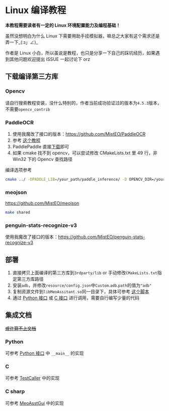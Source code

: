 # Linux 编译教程

**本教程需要读者有一定的 Linux 环境配置能力及编程基础！**

虽然没想明白为什么 Linux 下需要用助手挂模拟器，嘛总之大家有这个需求还是弄一下_(:з」∠)_

作者是 Linux 小白，所以虽说是教程，也只是分享一下自己的踩坑经历，如果遇到其他问题欢迎提出 ISSUE 一起讨论下 orz

## 下载编译第三方库

### Opencv

请自行搜索教程安装，没什么特别的，作者当前成功验证过的版本为`4.5.3`版本，不需要`opencv_contrib`

### PaddleOCR

1. 使用我魔改了接口的版本：https://github.com/MistEO/PaddleOCR
2. 参考 [这个教程](https://github.com/PaddlePaddle/PaddleOCR/tree/release/2.3/deploy/cpp_infer#readme)
3. PaddlePaddle 直接[下载](https://www.paddlepaddle.org.cn/documentation/docs/zh/2.0/guides/05_inference_deployment/inference/build_and_install_lib_cn.html)即可
4. 如果 cmake 找不到 opencv，可以尝试修改 CMakeLists.txt 里 49 行，非 Win32 下的 Opencv 查找路径

编译选项参考

```bash
cmake ../ -DPADDLE_LIB=/your_path/paddle_inference/ -D OPENCV_DIR=/your_path_to_opencv/ -DWITH_STATIC_LIB=OFF -DBUILD_SHARED=ON # 若设备不支持 MKL, 可再额外添加 -DWITH_MKL=OFF 选项，并下载对应的 PaddlePaddle 预测库版本
```

### meojson

https://github.com/MistEO/meojson

```bash
make shared
```

### penguin-stats-recognize-v3

使用我魔改了接口的版本：https://github.com/MistEO/penguin-stats-recognize-v3

## 部署

1. 直接拷贝上面编译的第三方库到`3rdparty/lib` or 手动修改`CMakeLists.txt`指定第三方库路径
2. 安装`adb`，并修改`resource/config.json`中`Custom`.`adb`.`path`的值为`"adb"`
3. 复制资源文件到`libMeoAssitant.so`同一目录下，具体可参考 [这个脚本](../../tools/update_resource.sh)
4. 通过 [Python 接口](../Python/interface.py) 或 [C 接口](../../include/AsstCaller.h) 进行调用，需要自行编写少量的代码

## 集成文档

[~~或许算不上文档~~](https://github.com/MistEO/MeoAssistantArknights/wiki)

### Python

可参考 [Python 接口](../Python/interface.py) 中 `__main__` 的实现

### C

可参考 [TestCaller](../../tools/TestCaller/main.cpp) 中的实现

### C sharp

可参考 [MeoAsstGui](../MeoAsstGui/Helper/AsstProxy.cs) 中的实现
